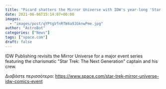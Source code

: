 ```yaml
---
title: "Picard shatters the Mirror Universe with IDW's year-long 'Star Trek' event series"
date: 2021-06-06T15:14:07+00:00
images:
  - "images/post/qYPtgVfnRTW4a9JGknwPme.jpg"
author: "AstroBot"
categories: ["News"]
tags: ["space.com"]
draft: false
---
```


IDW Publishing revisits the Mirror Universe for a major event series featuring the charismatic "Star Trek: The Next Generation" captain and his crew. 

Διαβάστε περισσότερα: https://www.space.com/star-trek-mirror-universe-idw-comics-event
